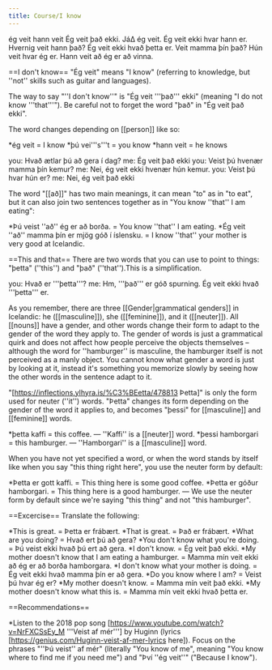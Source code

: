 ```yaml
---
title: Course/I know
---
```

<vocabulary>
ég veit
hann veit
Ég veit það ekki.
Já∆ ég veit.
Ég veit ekki hvar hann er.
Hvernig veit hann það?
Ég veit ekki hvað þetta er.
Veit mamma þín það?
Hún veit hvar ég er.
Hann veit að ég er að vinna.
<!-- Ég veit allt. -->
</vocabulary>

==I don't know==
"Ég veit" means "I know" (referring to knowledge, but ''not'' skills such as guitar and languages).

The way to say "''I don't know''" is "Ég veit '''það''' ekki" (meaning "I do not know '''that'''"). Be careful not to forget the word "það" in "Ég veit það ekki".

The word changes depending on [[person]] like so:

*ég veit = I know
*þú vei'''s'''t = you know
*hann veit = he knows

<Conversation>
you: Hvað ætlar þú að gera í dag?
me: Ég veit það ekki
you: Veist þú hvenær mamma þín kemur?
me: Nei, ég veit ekki hvenær hún kemur.
you: Veist þú hvar hún er?
me: Nei, ég veit það ekki
</Conversation>

The word "[[að]]" has two main meanings, it can mean "to" as in "to eat", but it can also join two sentences together as in "You know ''that'' I am eating":

*Þú veist ''að'' ég er að borða. = You know ''that'' I am eating.
*Ég veit ''að'' mamma þín er mjög góð í íslensku. = I know ''that'' your mother is very good at Icelandic.

==This and that==
There are two words that you can use to point to things: "þetta" (''this'') and "það" (''that'').<note>This is a simplification.</note><!-- They have a very similar meaning, but "þetta" points to things with more force (making it ideal for pointing to objects or for when you're being specific) while "það" points to things with less precision (making it better for pointing out ideas, situations or events). -->

you: Hvað er '''þetta'''?
me: Hm, '''það''' er góð spurning. Ég veit ekki hvað '''þetta''' er.

As you remember, there are three [[Gender|grammatical genders]] in Icelandic: he ([[masculine]]), she ([[feminine]]), and it ([[neuter]]). All [[nouns]] have a gender, and other words change their form to adapt to the gender of the word they apply to. The gender of words is just a grammatical quirk and does not affect how people perceive the objects themselves – although the word for ''hamburger'' is masculine, the hamburger itself is not perceived as a manly object. You cannot know what gender a word is just by looking at it, instead it's something you memorize slowly by seeing how the other words in the sentence adapt to it.

"[https://inflections.ylhyra.is/%C3%BEetta/478813 Þetta]" is only the form used for neuter (''it'') words. "Þetta" changes its form depending on the gender of the word it applies to, and becomes "þessi" for [[masculine]] and [[feminine]] words.

*þetta kaffi = this coffee. — ''Kaffi'' is a [[neuter]] word.
*þessi hamborgari = this hamburger. — ''Hamborgari'' is a [[masculine]] word.

When you have not yet specified a word, or when the word stands by itself like when you say "this thing right here", you use the neuter form by default:

*Þetta er gott kaffi. = This thing here is some good coffee.
*Þetta er góður hamborgari. = This thing here is a good hamburger. — We use the neuter form by default since we're saying "this thing" and not "this hamburger".

==Excercise==
Translate the following:

*This is great. = Þetta er frábært.
*That is great. = Það er frábært.
*What are you doing? = Hvað ert þú að gera?
*You don't know what you're doing. = Þú veist ekki hvað þú ert að gera.
*I don't know. = Ég veit það ekki.
*My mother doesn't know that I am eating a hamburger. = Mamma mín veit ekki að ég er að borða hamborgara.
*I don't know what your mother is doing. = Ég veit ekki hvað mamma þín er að gera.
*Do you know where I am? = Veist þú hvar ég er?
*My mother doesn't know. = Mamma mín veit það ekki.
*My mother doesn't know what this is. = Mamma mín veit ekki hvað þetta er.

==Recommendations==

*Listen to the 2018 pop song [https://www.youtube.com/watch?v=NrFXCSsEy_M '''Veist af mér'''] by Huginn (lyrics [https://genius.com/Huginn-veist-af-mer-lyrics here]). Focus on the phrases "''Þú veist'' af mér" (literally "You know of me", meaning "You know where to find me if you need me") and "Því ''ég veit''" ("Because I know").
